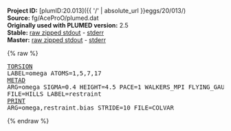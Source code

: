 **Project ID:** [plumID:20.013]({{ '/' | absolute_url }}eggs/20/013/)  
**Source:** fg/AceProO/plumed.dat  
**Originally used with PLUMED version:** 2.5  
**Stable:** [raw zipped stdout](plumed.dat.plumed.stdout.txt.zip) - [stderr](plumed.dat.plumed.stderr)  
**Master:** [raw zipped stdout](plumed.dat.plumed_master.stdout.txt.zip) - [stderr](plumed.dat.plumed_master.stderr)  

{% raw %}<pre>
<a href="https://plumed.github.io/doc-master/user-doc/html/_t_o_r_s_i_o_n.html">TORSION</a> LABEL=omega ATOMS=1,5,7,17
<a href="https://plumed.github.io/doc-master/user-doc/html/_m_e_t_a_d.html">METAD</a> ARG=omega SIGMA=0.4 HEIGHT=4.5 PACE=1 WALKERS_MPI FLYING_GAUSSIAN FILE=HILLS LABEL=restraint
<a href="https://plumed.github.io/doc-master/user-doc/html/_p_r_i_n_t.html">PRINT</a> ARG=omega,restraint.bias STRIDE=10 FILE=COLVAR
</pre>{% endraw %}
